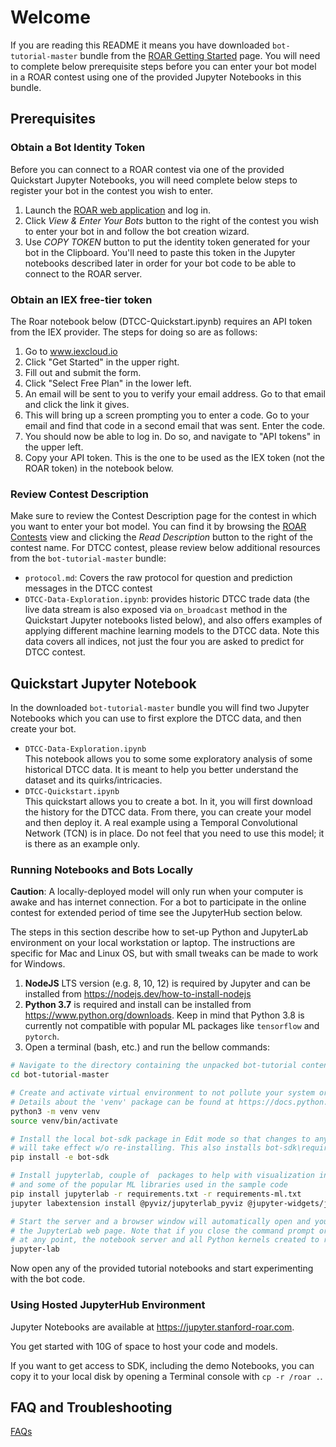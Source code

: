 # Welcome
If you are reading this README it means you have downloaded `bot-tutorial-master` bundle from the [ROAR Getting Started](https://web.stanford-roar.com/#/guide) page.  You will need to complete below prerequisite steps before you can enter your bot model in a ROAR contest using one of the provided Jupyter Notebooks in this bundle. 

## Prerequisites

### Obtain a Bot Identity Token
Before you can connect to a ROAR contest via one of the provided Quickstart Jupyter Notebooks, you will need complete below steps to register your bot in the contest you wish to enter.
1. Launch the [ROAR web application](https://stanford-roar.com) and log in. 
1. Click *View & Enter Your Bots* button to the right of the contest you wish to enter your bot in and follow the bot creation wizard.
1. Use *COPY TOKEN* button to put the identity token generated for your bot in the Clipboard. You'll need to paste this token in the Jupyter notebooks described later in order for your bot code to be able to connect to the ROAR server.

### Obtain an IEX free-tier token
The Roar notebook below (DTCC-Quickstart.ipynb) requires an API token from the IEX provider.  The steps for doing so are as follows:
1. Go to www.iexcloud.io
2. Click "Get Started" in the upper right.
3. Fill out and submit the form.
4. Click "Select Free Plan" in the lower left.
5. An email will be sent to you to verify your email address.  Go to that email and click the link it gives.
6. This will bring up a screen prompting you to enter a code.  Go to your email and find that code in a second email that was sent.  Enter the code.
7. You should now be able to log in.  Do so, and navigate to "API tokens" in the upper left.
8. Copy your API token.  This is the one to be used as the IEX token (not the ROAR token) in the notebook below.

### Review Contest Description
Make sure to review the Contest Description page for the contest in which you want to enter your bot model.  You can find it by browsing the [ROAR Contests](https://web.stanford-roar.com/#/contests) view and clicking the *Read Description* button to the right of the contest name. For DTCC contest, please review below additional resources from the `bot-tutorial-master` bundle: 
- `protocol.md`: Covers the raw protocol for question and prediction messages in the DTCC contest  
- `DTCC-Data-Exploration.ipynb`: provides historic DTCC trade data (the live data stream is also exposed via `on_broadcast` method in the  Quickstart Jupyter notebooks listed below), and also offers examples of applying different machine learning models to the DTCC data.  Note this data covers all indices, not just the four you are asked to predict for DTCC contest.

## Quickstart Jupyter Notebook
In the downloaded `bot-tutorial-master` bundle you will find two Jupyter Notebooks which you can use to first explore the DTCC data, and then create your bot.
- `DTCC-Data-Exploration.ipynb` <br/>
  This notebook allows you to some some exploratory analysis of some historical DTCC data.  It is meant to help you better understand the dataset and its quirks/intricacies.
- `DTCC-Quickstart.ipynb` <br/>
  This quickstart allows you to create a bot.  In it, you will first download the history for the DTCC data.  From there, you can create your model and then deploy it.  A real example using a Temporal Convolutional Network (TCN) is in place.  Do not feel that you need to use this model; it is there as an example only.
  
### Running Notebooks and Bots Locally
**Caution**: A locally-deployed model will only run when your computer is awake and has internet connection. For a bot to participate in the online contest for extended period of time see the JupyterHub section below.

The steps in this section describe how to set-up Python and JupyterLab environment on
your local workstation or laptop. The instructions are specific for Mac and Linux OS, 
but with small tweaks can be made to work for Windows.

1. **NodeJS** LTS version (e.g. 8, 10, 12) is required by Jupyter and can be installed from  https://nodejs.dev/how-to-install-nodejs
1. **Python 3.7** is required and install can be installed from https://www.python.org/downloads. Keep in mind that Python 3.8 is currently not compatible with popular ML packages like `tensorflow` and `pytorch`.
1. Open a terminal (bash, etc.) and run the bellow commands:
```sh
# Navigate to the directory containing the unpacked bot-tutorial content
cd bot-tutorial-master

# Create and activate virtual environment to not pollute your system or user site-packages directory
# Details about the 'venv' package can be found at https://docs.python.org/3/library/venv.html
python3 -m venv venv
source venv/bin/activate

# Install the local bot-sdk package in Edit mode so that changes to any SDK code 
# will take effect w/o re-installing. This also installs bot-sdk\requirements.txt
pip install -e bot-sdk

# Install jupyterlab, couple of  packages to help with visualization inside the notebooks,
# and some of the popular ML libraries used in the sample code
pip install jupyterlab -r requirements.txt -r requirements-ml.txt 
jupyter labextension install @pyviz/jupyterlab_pyviz @jupyter-widgets/jupyterlab-manager

# Start the server and a browser window will automatically open and you'll be navigated to
# the JupyterLab web page. Note that if you close the command prompt or Ctrl+C the process
# at any point, the notebook server and all Python kernels created to run the notebooks will be terminated.
jupyter-lab
```

Now open any of the provided tutorial notebooks and start experimenting with the bot code.

### Using Hosted JupyterHub Environment

Jupyter Notebooks are available at https://jupyter.stanford-roar.com. 

You get started with 10G of space to host your code and models.

If you want to get access to SDK, including the demo Notebooks, you can copy it to your local disk by opening a Terminal console with `cp -r /roar .`.

## FAQ and Troubleshooting
[FAQs](FAQ.md) <br/>
